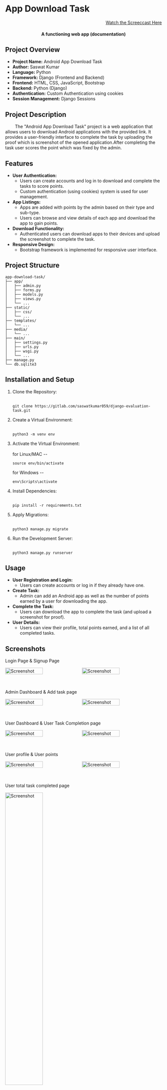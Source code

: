 # App Download Task

<div align="right">

[Watch the Screeccast Here](https://github.com/Saswat-Kumar-Pradhan/APP-DOWNLOAD-TASK/blob/main/screencast%20of%20app-download-task.mp4)

</div>

<div align="center">

#### A functioning web app (documentation)

</div>

## Project Overview

<ul>
    <li><strong>Project Name:</strong> Android App Download Task</li>
    <li><strong>Author:</strong> Saswat Kumar</li>
    <li><strong>Language:</strong> Python</li>
    <li><strong>Framework:</strong> Django (Frontend and Backend)</li>
    <li><strong>Frontend:</strong> HTML, CSS, JavaScript, Bootstrap
    </li>
    <li><strong>Backend:</strong> Python (Django)</li>
    <li><strong>Authentication:</strong> Custom Authentication using cookies</li>
    <li><strong>Session Management:</strong> Django Sessions</li>
</ul>

## Project Description

&nbsp;&nbsp;&nbsp;&nbsp;&nbsp;&nbsp;&nbsp; The "Android App Download Task" project is a web application that allows users to download Android applications with the provided link. It provides a user-friendly interface to complete the task by uploading the proof which is screenshot of the opened application.After completing the task user scores the point which was fixed by the admin.

## Features

<ul>
    <li><strong>User Authentication:</strong>
        <ul>
            <li>Users can create accounts and log in to download and complete the tasks to score points.</li>
            <li>Custom authentication (using cookies) system is used for user management.</li>
        </ul>
    </li>
    <li><strong>App Listings:</strong>
        <ul>
            <li>Apps are added with points by the admin based on their type and sub-type.</li>
            <li>Users can browse and view details of each app and download the app to gain points.</li>
        </ul>
    </li>
    <li><strong>Download Functionality:</strong>
        <ul>
            <li>Authenticated users can download apps to their devices and upload the screenshot to complete the task.</li>
        </ul>
    </li>
    <li><strong>Responsive Design:</strong>
        <ul>
            <li>Bootstrap framework is implemented for responsive user interface.</li>
        </ul>
    </li>
</ul>

## Project Structure

    app-download-task/
    ├── app/
    │   ├── admin.py
    │   ├── forms.py
    │   ├── models.py
    │   ├── views.py
    │   └── ...
    ├── static/
    │   ├── css/
    │   └── ...
    ├── templates/
    │   └── ...
    ├── media/
    │   └── ...
    ├── main/
    │   ├── settings.py
    │   ├── urls.py
    │   ├── wsgi.py
    │   └── ...
    ├── manage.py
    └── db.sqlite3

## Installation and Setup 

<ol>
<li>Clone the Repository:</li><br>

```
git clone https://gitlab.com/saswatkumar059/django-evaluation-task.git
```
<li>Create a Virtual Environment:</li><br>
    
```
python3 -m venv env
```
<li>Activate the Virtual Environment:</li><br>
for Linux/MAC --
    
```
source env/bin/activate
```
for Windows --
```
env\Scripts\activate 
```
<li>Install Dependencies:</li><br>
    
```
pip install -r requirements.txt
```
<li>Apply Migrations:</li><br>
    
```
python3 manage.py migrate
```
<li>Run the Development Server:</li><br>
    
```
python3 manage.py runserver
```
</ol>

## Usage

<ul>
    <li><strong>User Registration and Login:</strong>
        <ul>
            <li>Users can create accounts or log in if they already have one.</li>
        </ul>
    </li>
    <li><strong>Create Task:</strong>
        <ul>
            <li>Admin can add an Android app as well as the number of points earned by a user for downloading the app.</li>
        </ul>
    </li>
    <li><strong>Complete the Task:</strong>
        <ul>
            <li>Users can download the app to complete the task (and upload a screenshot for proof).</li>
        </ul>
    </li>
    <li><strong>User Details:</strong>
        <ul>
            <li>Users can view their profile, total points earned, and a list of all completed tasks.</li>
        </ul>
    </li>
</ul>

## Screenshots

Login Page & Signup Page

<div style="display:flex;">
    <img src="https://gitlab.com/trial-group6760842/trial-project/-/raw/main/screenshorts/Screenshot_from_2023-10-23_00-45-01.png" alt="Screenshot" width="49%">
    <img src="https://gitlab.com/trial-group6760842/trial-project/-/raw/main/screenshorts/Screenshot_from_2023-10-23_00-45-13.png" alt="Screenshot" width="49%">
</div>

<br><br>
Admin Dashboard & Add task page

<div style="display:flex;">
    <img src="https://gitlab.com/trial-group6760842/trial-project/-/raw/main/screenshorts/Screenshot_from_2023-10-23_00-45-36.png" alt="Screenshot" width="49%">
    <img src="https://gitlab.com/trial-group6760842/trial-project/-/raw/main/screenshorts/Screenshot_from_2023-10-23_00-45-44.png" alt="Screenshot" width="49%">
</div>

<br><br>
User Dashboard & User Task Completion page

<div style="display:flex;">
    <img src="https://gitlab.com/trial-group6760842/trial-project/-/raw/main/screenshorts/Screenshot_from_2023-10-23_00-45-58.png" alt="Screenshot" width="49%">
    <img src="https://gitlab.com/trial-group6760842/trial-project/-/raw/main/screenshorts/Screenshot_from_2023-10-23_00-49-36.png" alt="Screenshot" width="49%">
</div>


<br><br>
User profile & User points

<div style="display:flex;">
    <img src="https://gitlab.com/trial-group6760842/trial-project/-/raw/main/screenshorts/Screenshot_from_2023-10-23_00-47-03.png" alt="Screenshot" width="49%">
    <img src="https://gitlab.com/trial-group6760842/trial-project/-/raw/main/screenshorts/Screenshot_from_2023-10-23_00-52-58.png" alt="Screenshot" width="49%">
</div>


<br><br>
User total task completed page

<img src="https://gitlab.com/trial-group6760842/trial-project/-/raw/main/screenshorts/Screenshot_from_2023-10-23_00-54-29.png" alt="Screenshot" width="49%">

## Conclusion

&nbsp;&nbsp;&nbsp;&nbsp;&nbsp;&nbsp;&nbsp; The "Android App Download Task" project provides a user-friendly platform for users to download Android applications and complete the prospective tasks. With authentication and session management, it ensures secure access and interaction with the platform. The responsive design ensures a seamless experience on multiple devices.
<br><br><br><br>
<div align="center">

